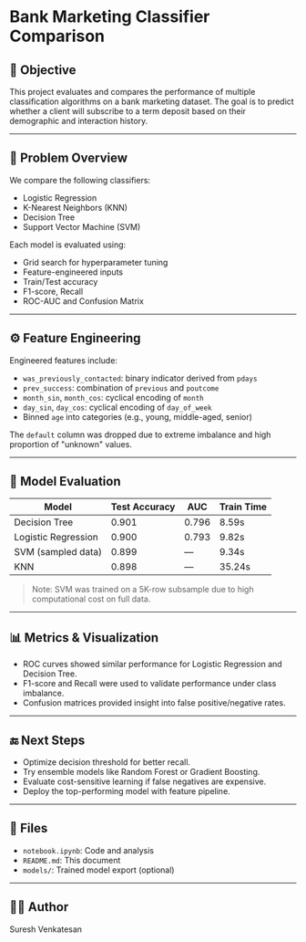 # Bank Marketing Classifier Comparison

## 📌 Objective
This project evaluates and compares the performance of multiple classification algorithms on a bank marketing dataset. The goal is to predict whether a client will subscribe to a term deposit based on their demographic and interaction history.

---

## 🧠 Problem Overview

We compare the following classifiers:
- Logistic Regression
- K-Nearest Neighbors (KNN)
- Decision Tree
- Support Vector Machine (SVM)

Each model is evaluated using:
- Grid search for hyperparameter tuning
- Feature-engineered inputs
- Train/Test accuracy
- F1-score, Recall
- ROC-AUC and Confusion Matrix

---

## ⚙️ Feature Engineering

Engineered features include:
- `was_previously_contacted`: binary indicator derived from `pdays`
- `prev_success`: combination of `previous` and `poutcome`
- `month_sin`, `month_cos`: cyclical encoding of `month`
- `day_sin`, `day_cos`: cyclical encoding of `day_of_week`
- Binned `age` into categories (e.g., young, middle-aged, senior)

The `default` column was dropped due to extreme imbalance and high proportion of "unknown" values.

---

## 🧪 Model Evaluation

| Model               | Test Accuracy | AUC  | Train Time |
|--------------------|---------------|------|------------|
| Decision Tree       | 0.901         | 0.796 | 8.59s      |
| Logistic Regression | 0.900         | 0.793 | 9.82s      |
| SVM (sampled data)  | 0.899         | —     | 9.34s      |
| KNN                 | 0.898         | —     | 35.24s     |

> Note: SVM was trained on a 5K-row subsample due to high computational cost on full data.

---

## 📊 Metrics & Visualization
- ROC curves showed similar performance for Logistic Regression and Decision Tree.
- F1-score and Recall were used to validate performance under class imbalance.
- Confusion matrices provided insight into false positive/negative rates.

---

## 🔚 Next Steps
- Optimize decision threshold for better recall.
- Try ensemble models like Random Forest or Gradient Boosting.
- Evaluate cost-sensitive learning if false negatives are expensive.
- Deploy the top-performing model with feature pipeline.

---

## 📁 Files
- `notebook.ipynb`: Code and analysis
- `README.md`: This document
- `models/`: Trained model export (optional)

---

## 🧑‍💻 Author
Suresh Venkatesan
